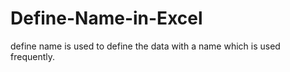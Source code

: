 # Define-Name-in-Excel
define name is used to define the data with a name which is used frequently.
